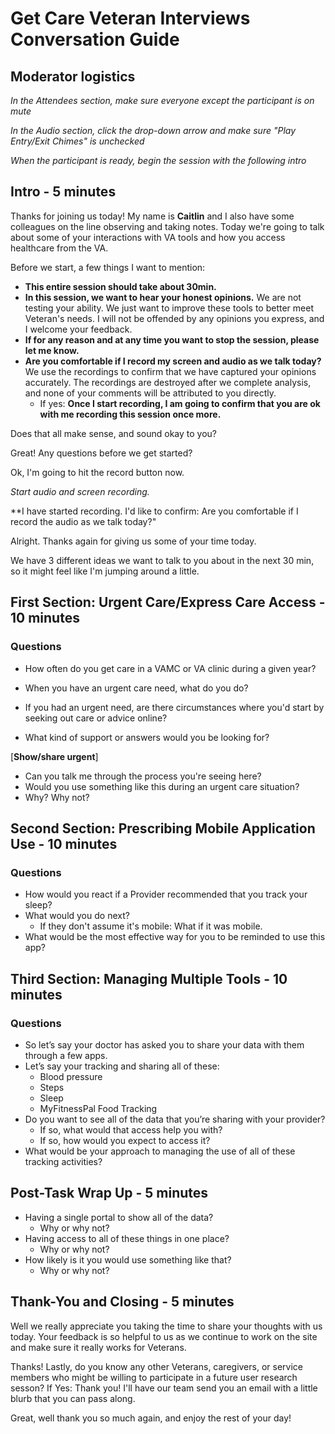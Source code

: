 # Get Care Veteran Interviews Conversation Guide

## Moderator logistics

*In the Attendees section, make sure everyone except the participant is on mute*

*In the Audio section, click the drop-down arrow and make sure "Play Entry/Exit Chimes" is unchecked*

*When the participant is ready, begin the session with the following intro*

## Intro - 5 minutes

Thanks for joining us today! My name is **Caitlin** and I also have some colleagues on the line observing and taking notes. Today we're going to talk about some of your interactions with VA tools and how you access healthcare from the VA.

Before we start, a few things I want to mention:

- **This entire session should take about 30min.** 
- **In this session, we want to hear your honest opinions.** We are not testing your ability. We just want to improve these tools to better meet Veteran's needs. I will not be offended by any opinions you express, and I welcome your feedback.
- **If for any reason and at any time you want to stop the session, please let me know.** 
- **Are you comfortable if I record my screen and audio as we talk today?** We use the recordings to confirm that we have captured your opinions accurately. The recordings are destroyed after we complete analysis, and none of your comments will be attributed to you directly. 
    - If yes: **Once I start recording, I am going to confirm that you are ok with me recording this session once more.** 

Does that all make sense, and sound okay to you?

Great! Any questions before we get started?

Ok, I'm going to hit the record button now. 

*Start audio and screen recording.*

**I have started recording. I'd like to confirm: Are you comfortable if I record the audio as we talk today?"

Alright. Thanks again for giving us some of your time today.

We have 3 different ideas we want to talk to you about in the next 30 min, so it might feel like I'm jumping around a little.

## First Section: Urgent Care/Express Care Access - 10 minutes


### Questions
* How often do you get care in a VAMC or VA clinic during a given year?

* When you have an urgent care need, what do you do?
* If you had an urgent need, are there circumstances where you'd start by seeking out care or advice online?
* What kind of support or answers would you be looking for?

[**Show/share urgent**]

* Can you talk me through the process you're seeing here?
* Would you use something like this during an urgent care situation?
* Why? Why not?

## Second Section: Prescribing Mobile Application Use - 10 minutes

### Questions
* How would you react if a Provider recommended that you track your sleep?
* What would you do next?
  * If they don't assume it's mobile: What if it was mobile.
* What would be the most effective way for you to be reminded to use this app?

## Third Section: Managing Multiple Tools - 10 minutes

### Questions
* So let’s say your doctor has asked you to share your data with them through a few apps. 
* Let’s say your tracking and sharing all of these:
  * Blood pressure
  * Steps
  * Sleep
  * MyFitnessPal Food Tracking
* Do you want to see all of the data that you’re sharing with your provider?
  * If so, what would that access help you with?
  * If so, how would you expect to access it?
* What would be your approach to managing the use of all of these tracking activities?

## Post-Task Wrap Up - 5 minutes

* Having a single portal to show all of the data?
  * Why or why not?
* Having access to all of these things in one place?
  * Why or why not?
* How likely is it you would use something like that?
  * Why or why not?


## Thank-You and Closing - 5 minutes

Well we really appreciate you taking the time to share your thoughts with us today. Your feedback is so helpful to us as we continue to work on the site and make sure it really works for Veterans.

Thanks! Lastly, do you know any other Veterans, caregivers, or service members who might be willing to participate in a future user research sesson? If Yes: Thank you! I'll have our team send you an email with a little blurb that you can pass along.

Great, well thank you so much again, and enjoy the rest of your day!
